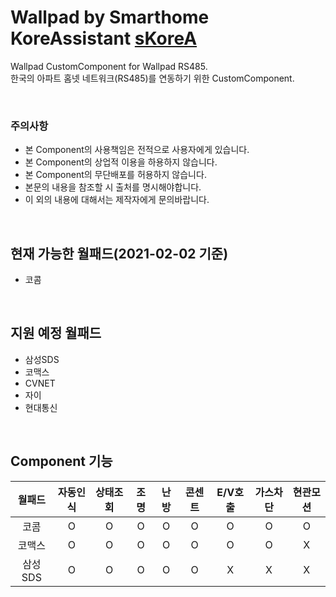 # Wallpad by Smarthome KoreAssistant [sKoreA][skorea_link]

Wallpad CustomComponent for Wallpad RS485. \
한국의 아파트 홈넷 네트워크(RS485)를 연동하기 위한 CustomComponent.

<br>

### 주의사항
- 본 Component의 사용책임은 전적으로 사용자에게 있습니다.
- 본 Component의 상업적 이용을 하용하지 않습니다.
- 본 Component의 무단배포를 허용하지 않습니다.
- 본문의 내용을 참조할 시 출처를 명시해야합니다.
- 이 외의 내용에 대해서는 제작자에게 문의바랍니다.

<br>

## 현재 가능한 월패드(2021-02-02 기준)
- 코콤

<br>

## 지원 예정 월패드
- 삼성SDS
- 코맥스
- CVNET
- 자이
- 현대통신

<br>

## Component 기능
| 월패드 | 자동인식 | 상태조회 | 조명 | 난방 | 콘센트 | E/V호출 | 가스차단 | 현관모션 |
| :--: | :--: | :--: | :--: | :--: | :--: | :--: | :--: | :--: |
| 코콤 | O | O | O | O | O | O | O | O |
| 코맥스 | O | O | O | O | O | O | O | X |
| 삼성SDS | O | O | O | O | O | X | X | X |

[skorea_link]: https://cafe.naver.com/koreassistant
